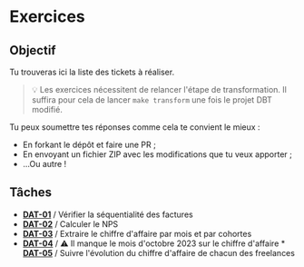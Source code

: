 # Exercices

## Objectif

Tu trouveras ici la liste des tickets à réaliser. 

> 💡 Les exercices nécessitent de relancer l'étape de transformation. Il suffira pour cela de lancer `make transform` une fois le projet DBT modifié.

Tu peux soumettre tes réponses comme cela te convient le mieux : 
* En forkant le dépôt et faire une PR ;
* En envoyant un fichier ZIP avec les modifications que tu veux apporter ;
* ...Ou autre !


## Tâches

* [**DAT-01**](../tasks/DAT-01.md) / Vérifier la séquentialité des factures
* [**DAT-02**](../tasks/DAT-02.md) / Calculer le NPS
* [**DAT-03**](../tasks/DAT-03.md) / Extraire le chiffre d'affaire par mois et par cohortes
* [**DAT-04**](../tasks/DAT-04.md) / ⚠️ Il manque le mois d'octobre 2023 sur le chiffre d'affaire * [**DAT-05**](../tasks/DAT-05.md) / Suivre l'évolution du chiffre d'affaire de chacun des freelances